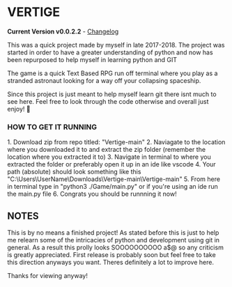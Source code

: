 # VERTIGE

**Current Version v0.0.2.2** - [Changelog](CHANGELOG.md)

This was a quick project made by myself in late 2017-2018. The project was started in order to have a greater understanding of python and now has been repurposed to help myself in learning python and GIT

The game is a quick Text Based RPG run off terminal where you play as a stranded astronaut looking for a way off your collapsing spaceship.

Since this project is just meant to help myself learn git there isnt much to see here. Feel free to look through the code otherwise and overall just enjoy! 🐙

<h3>HOW TO GET IT RUNNING</h3>
1. Download zip from repo titled: "Vertige-main"
2. Naviagate to the location where you downloaded it to and extract the zip folder (remember the location where you extracted it to)
3. Navigate in terminal to where you extracted the folder or preferably open it up in an ide like vscode
4. Your path (absolute) should look something like this "C:\Users\UserName\Downloads\Vertige-main\Vertige-main"
5. From here in terminal type in "python3 ./Game/main.py" or if you're using an ide run the main.py file
6. Congrats you should be runnning it now!

<h2>NOTES</h2>
This is by no means a finished project! As stated before this is just to help me relearn some of the intricacies of python and 
development using git in general. As a result this prolly looks SOOOOOOOOOO a$@ so any criticism is greatly appreciated. 
First release is probably soon but feel free to take this direction anyways you want. Theres definitely a lot to improve here.

Thanks for viewing anyway!
